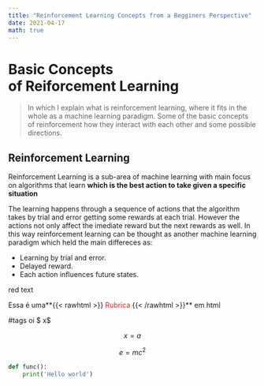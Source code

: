 ```yaml
---
title: "Reinforcement Learning Concepts from a Begginers Perspective"
date: 2021-04-17
math: true
---
```


# Basic Concepts <br> of Reiforcement Learning

>In which I explain what is reinforcement learning, where it fits in the whole as a machine learning paradigm.
>Some of the basic concepts of reinforcement how they interact with each other and some possible directions.


## Reinforcement Learning

Reinforcement Learning is a sub-area of machine learning with main focus on algorithms that learn **which is the best action to take given a specific situation**

The learning happens through a sequence of actions that the algorithm takes by trial and error getting some rewards at each trial. However the actions not only affect the imediate reward but the next rewards as well. In this way reinforcement learning can be thought as another machine learning paradigm which held the main differeces as:

- Learning by trial and error.
- Delayed reward.
- Each action influences future states.


<p class="red">red text</p>

Essa é uma**{{< rawhtml >}}
<span style="color: #e01f1f;">  Rubrica </span>
{{< /rawhtml >}}** em html

#tags  oi $ x$

$$x=a$$

$$ e = mc^2 $$

```python 
def func():
    print('Hello world')

```


